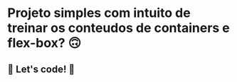 # Projeto simples com intuito de treinar os conteudos de containers e flex-box? 🙃

## 🚀 Let's code! 🚀

